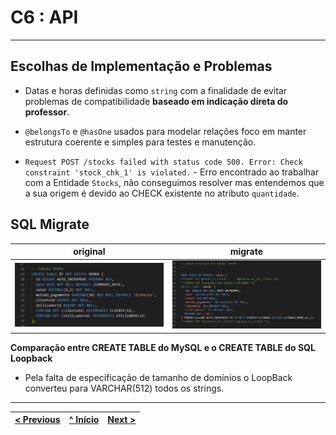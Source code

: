 # C6 : API

---

## Escolhas de Implementação e Problemas

- Datas e horas definidas como `string` com a finalidade de evitar problemas de compatibilidade **baseado em indicação direta do professor**.

- `@belongsTo` e `@hasOne` usados para modelar relações foco em manter estrutura coerente e simples para testes e manutenção.

- `Request POST /stocks failed with status code 500. Error: Check constraint 'stock_chk_1' is violated.` - Erro encontrado ao trabalhar com a Entidade `Stocks`, não conseguimos resolver mas entendemos que a sua origem é devido ao CHECK existente no atributo `quantidade`.

## SQL Migrate

| original | migrate |
|-------|-------|
| <img src="../img/sql_print.png" alt="" width="550" /> | <img src="../img/migrate_print.png" alt="" width="550" /> |

**Comparação entre CREATE TABLE do MySQL e o CREATE TABLE do SQL Loopback**

- Pela falta de especificação de tamanho de domínios o LoopBack converteu para VARCHAR(512) todos os strings.

---

| [< Previous](rpf05.md) | [^ Início](rpf00.md) | [Next >](rpf07.md) |
| :---------------------- | :-------------------: | ------------------: |
